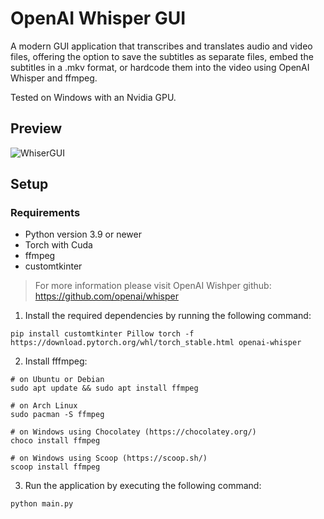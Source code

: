 # OpenAI Whisper GUI
A modern GUI application that transcribes and translates audio and video files, offering the option to save the subtitles as separate files, embed the subtitles in a .mkv format, or hardcode them into the video using OpenAI Whisper and ffmpeg.

Tested on Windows with an Nvidia GPU.


## Preview
![WhiserGUI](https://github.com/meeksqueal/OpenAI-Whisper-GUI/assets/141447225/ce1dfbe4-394d-4763-975b-63a67593011a)



## Setup

### Requirements
* Python version 3.9 or newer
* Torch with Cuda
* ffmpeg
* customtkinter 

> For more information please visit OpenAI Wishper github: https://github.com/openai/whisper

1. Install the required dependencies by running the following command:

```
pip install customtkinter Pillow torch -f https://download.pytorch.org/whl/torch_stable.html openai-whisper
```

2. Install fffmpeg:
```
# on Ubuntu or Debian
sudo apt update && sudo apt install ffmpeg

# on Arch Linux
sudo pacman -S ffmpeg

# on Windows using Chocolatey (https://chocolatey.org/)
choco install ffmpeg

# on Windows using Scoop (https://scoop.sh/)
scoop install ffmpeg
```

3. Run the application by executing the following command:

```
python main.py 
```

